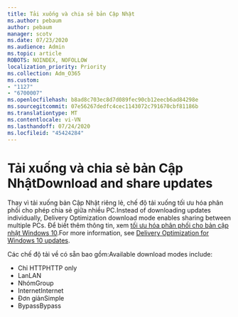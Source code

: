 ```yaml
---
title: Tải xuống và chia sẻ bản Cập Nhật
ms.author: pebaum
author: pebaum
manager: scotv
ms.date: 07/23/2020
ms.audience: Admin
ms.topic: article
ROBOTS: NOINDEX, NOFOLLOW
localization_priority: Priority
ms.collection: Adm_O365
ms.custom:
- "1127"
- "6700007"
ms.openlocfilehash: b8ad8c703ec8d7d089fec90cb12eecb6ad84298e
ms.sourcegitcommit: 07e56267dedfc4cec1143072c791670cbf81186b
ms.translationtype: MT
ms.contentlocale: vi-VN
ms.lasthandoff: 07/24/2020
ms.locfileid: "45424284"
---
```

# <a name="download-and-share-updates"></a><span data-ttu-id="80ecf-102">Tải xuống và chia sẻ bản Cập Nhật</span><span class="sxs-lookup"><span data-stu-id="80ecf-102">Download and share updates</span></span>

<span data-ttu-id="80ecf-103">Thay vì tải xuống bản Cập Nhật riêng lẻ, chế độ tải xuống tối ưu hóa phân phối cho phép chia sẻ giữa nhiều PC.</span><span class="sxs-lookup"><span data-stu-id="80ecf-103">Instead of downloading updates individually, Delivery Optimization download mode enables sharing between multiple PCs.</span></span> <span data-ttu-id="80ecf-104">Để biết thêm thông tin, xem [tối ưu hóa phân phối cho bản cập nhật Windows 10](https://docs.microsoft.com/windows/deployment/update/waas-delivery-optimization).</span><span class="sxs-lookup"><span data-stu-id="80ecf-104">For more information, see [Delivery Optimization for Windows 10 updates](https://docs.microsoft.com/windows/deployment/update/waas-delivery-optimization).</span></span>  

<span data-ttu-id="80ecf-105">Các chế độ tải về có sẵn bao gồm:</span><span class="sxs-lookup"><span data-stu-id="80ecf-105">Available download modes include:</span></span>  
- <span data-ttu-id="80ecf-106">Chỉ HTTP</span><span class="sxs-lookup"><span data-stu-id="80ecf-106">HTTP only</span></span>  
- <span data-ttu-id="80ecf-107">Lan</span><span class="sxs-lookup"><span data-stu-id="80ecf-107">LAN</span></span>  
- <span data-ttu-id="80ecf-108">Nhóm</span><span class="sxs-lookup"><span data-stu-id="80ecf-108">Group</span></span>  
- <span data-ttu-id="80ecf-109">Internet</span><span class="sxs-lookup"><span data-stu-id="80ecf-109">Internet</span></span>  
- <span data-ttu-id="80ecf-110">Đơn giản</span><span class="sxs-lookup"><span data-stu-id="80ecf-110">Simple</span></span>  
- <span data-ttu-id="80ecf-111">Bypass</span><span class="sxs-lookup"><span data-stu-id="80ecf-111">Bypass</span></span>